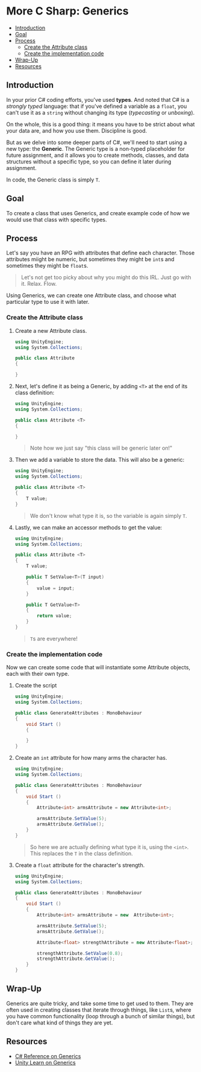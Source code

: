 # More C Sharp: Generics

<!-- TOC START min:2 max:4 link:true asterisk:false update:true -->
- [Introduction](#introduction)
- [Goal](#goal)
- [Process](#process)
  - [Create the Attribute class](#create-the-attribute-class)
  - [Create the implementation code](#create-the-implementation-code)
- [Wrap-Up](#wrap-up)
- [Resources](#resources)
<!-- TOC END -->

## Introduction

In your prior C# coding efforts, you've used **types**. And noted that C# is a *strongly typed* language: that if you've defined a variable as a `float`,  you can't use it as a `string` without changing its type (*typecasting* or *unboxing*).

On the whole, this is a good thing: it means you have to be strict about what your data are, and how you use them. Discipline is good.

But as we delve into some deeper parts of C#, we'll need to start using a new type: the **Generic**. The Generic type is a non-typed placeholder for future assignment, and it allows you to create methods, classes, and data structures without a specific type, so you can define it later during assignment.

In code, the Generic class is simply `T`.

## Goal

To create a class that uses Generics, and create example code of how we would use that class with specific types.

## Process

Let's say you have an RPG with attributes that define each character. Those attributes miight be numeric, but sometimes they might be `int`s and sometimes they might be `float`s.

> Let's not get too picky about why you might do this IRL. Just go with it. Relax. Flow.

Using Generics, we can create one Attribute class, and choose what particular type to use it with later.

### Create the Attribute class

1. Create a new Attribute class.

    ```C#
    using UnityEngine;
    using System.Collections;

    public class Attribute
    {

    }
    ```

2. Next, let's define it as being a Generic, by adding `<T>` at the end of its class definition:

    ```C#
    using UnityEngine;
    using System.Collections;

    public class Attribute <T>
    {

    }
    ```

    > Note how we just say "this class will be generic later on!"

3. Then we add a variable to store the data. This will also be a generic:

    ```C#
    using UnityEngine;
    using System.Collections;

    public class Attribute <T>
    {
        T value;
    }
    ```

    > We don't know what type it is, so the variable is again simply `T`.

4. Lastly, we can make an accessor methods to get the value:

    ```C#
    using UnityEngine;
    using System.Collections;

    public class Attribute <T>
    {
        T value;

        public T SetValue<T>(T input)
        {
            value = input;
        }

        public T GetValue<T>
        {
            return value;
        }
    }
    ```

    > `T`s are everywhere!

### Create the implementation code

Now we can create some code that will instantiate some Attribute objects, each with their own type.

1. Create the script

    ```C#
    using UnityEngine;
    using System.Collections;

    public class GenerateAttributes : MonoBehaviour
    {
        void Start ()
        {   

        }
    }
    ```

2. Create an `int` attribute for how many arms the character has.

    ```C#
    using UnityEngine;
    using System.Collections;

    public class GenerateAttributes : MonoBehaviour
    {
        void Start ()
        {   
            Attribute<int> armsAttribute = new Attribute<int>;

            armsAttribute.SetValue(5);
            armsAttribute.GetValue();
        }
    }
    ```

    > So here we are actually defining what type it is, using the `<int>`. This replaces the `T` in the class definition.

3. Create a `float` attribute for the character's strength.

    ```C#
    using UnityEngine;
    using System.Collections;

    public class GenerateAttributes : MonoBehaviour
    {
        void Start ()
        {   
            Attribute<int> armsAttribute = new  Attribute<int>;

            armsAttribute.SetValue(5);
            armsAttribute.GetValue();

            Attribute<float> strengthAttribute = new Attribute<float>;

            strengthAttribute.SetValue(0.8);
            strengthAttribute.GetValue();
        }
    }
    ```

## Wrap-Up

Generics are quite tricky, and take some time to get used to them. They are often used in creating classes that iterate through things, like `List`s, where you have common functionality (loop through a bunch of similar things), but don't care what kind of things they are yet.

## Resources

- [C# Reference on Generics](https://docs.microsoft.com/en-us/dotnet/csharp/fundamentals/types/generics)
- [Unity Learn on Generics](https://learn.unity.com/tutorial/generics)
